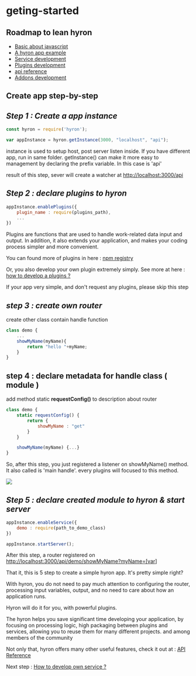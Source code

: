 # geting-started

## Roadmap to lean hyron

* [Basic about javascript](https://www.w3schools.com/js/)
* [A hyron app example](app-example.md)
* [Service development](service-development/overview.md)
* [Plugins development](plugins-development/overview.md)
* [api reference](api-reference.md)
* [Addons development](addons-development/overview.md)

## Create app step-by-step

## _Step 1 : Create a app instance_

```javascript
const hyron = require('hyron');

var appInstance = hyron.getInstance(3000, "localhost", "api");
```

instance is used to setup host, post server listen inside. If you have different app, run in same folder. getInstance\(\) can make it more easy to management by declaring the prefix variable. In this case is 'api'

result of this step, sever will create a watcher at [http://localhost:3000/api](http://localhost:3000/api)

## _Step 2 : declare plugins to hyron_

```javascript
appInstance.enablePlugins({
    plugin_name : require(plugins_path),
    ...
})
```

Plugins are functions that are used to handle work-related data input and output. In addition, it also extends your application, and makes your coding process simpler and more convenient.

You can found more of plugins in here : [npm registry](https://www.npmjs.com/search?q=hyron)

Or, you also develop your own plugin extremely simply. See more at here : [how to develop a plugins ?](https://github.com/hyron-group/reference/tree/3437eeb47ffad09baf95272f73ae3e71764436ce/plugins-developent/overview.md)

If your app very simple, and don't request any plugins, please skip this step

## _step 3 : create own router_

create other class contain handle function

```javascript
class demo {
    ...
    showMyName(myName){
        return "hello "+myName;
    }
}
```

## step 4 : declare metadata for handle class \( module \)

add method static **requestConfig\(\)** to description about router

```javascript
class demo {
    static requestConfig() {
        return {
            showMyName : "get"
        }
    }

    showMyName(myName) {...}
}
```

So, after this step, you just registered a listener on showMyName\(\) method. It also called is 'main handle'. every plugins will focused to this method.

![](https://imgur.com/K4OhtaE.png)

## _Step 5 : declare created module to hyron & start server_

```javascript
appInstance.enableService({
    demo : require(path_to_demo_class)
})

appInstance.startServer();
```

After this step, a router registered on [http://localhost:3000/api/demo/showMyName?myName=\[var](http://localhost:3000/api/demo/showMyName?myName=[var)\]

That it, this is 5 step to create a simple hyron app. It's pretty simple right?

With hyron, you do not need to pay much attention to configuring the router, processing input variables, output, and no need to care about how an application runs.

Hyron will do it for you, with powerful plugins.

The hyron helps you save significant time developing your application, by focusing on processing logic, high packaging between plugins and services, allowing you to reuse them for many different projects. and among members of the community

Not only that, hyron offers many other useful features, check it out at : [API Reference](api-reference.md)

Next step : [How to develop own service ?](https://github.com/hyron-group/reference/tree/3437eeb47ffad09baf95272f73ae3e71764436ce/service-developemnt/overview.md)

